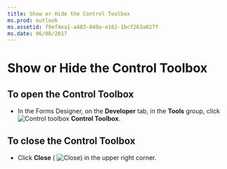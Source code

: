 ```yaml
---
title: Show or Hide the Control Toolbox
ms.prod: outlook
ms.assetid: f9ef4ea1-a403-040a-e162-1bcf263a027f
ms.date: 06/08/2017
---
```



# Show or Hide the Control Toolbox




## To open the Control Toolbox


- In the Forms Designer, on the **Developer** tab, in the **Tools** group, click
![Control toolbox](./images/0548_ZA06045100.gif) **Control Toolbox**.
    

## To close the Control Toolbox


- Click **Close** (
![Close](./images/o12_1088_ZA10030980.gif)) in the upper right corner. 
    

